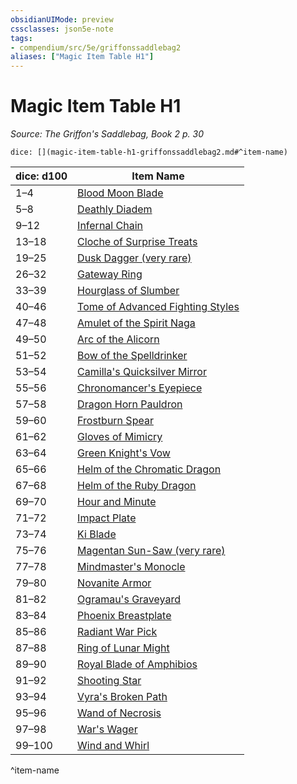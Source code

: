 ```yaml
---
obsidianUIMode: preview
cssclasses: json5e-note
tags:
- compendium/src/5e/griffonssaddlebag2
aliases: ["Magic Item Table H1"]
---
```

# Magic Item Table H1
*Source: The Griffon's Saddlebag, Book 2 p. 30* 

`dice: [](magic-item-table-h1-griffonssaddlebag2.md#^item-name)`

| dice: d100 | Item Name |
|------------|-----------|
| 1–4 | [Blood Moon Blade](compendium/items/blood-moon-blade-griffonssaddlebag2.md) |
| 5–8 | [Deathly Diadem](compendium/items/deathly-diadem-griffonssaddlebag2.md) |
| 9–12 | [Infernal Chain](compendium/items/infernal-chain-griffonssaddlebag2.md) |
| 13–18 | [Cloche of Surprise Treats](compendium/items/cloche-of-surprise-treats-griffonssaddlebag2.md) |
| 19–25 | [Dusk Dagger (very rare)](compendium/items/dusk-dagger-very-rare-griffonssaddlebag2.md) |
| 26–32 | [Gateway Ring](compendium/items/gateway-ring-griffonssaddlebag2.md) |
| 33–39 | [Hourglass of Slumber](compendium/items/hourglass-of-slumber-griffonssaddlebag2.md) |
| 40–46 | [Tome of Advanced Fighting Styles](compendium/items/tome-of-advanced-fighting-styles-griffonssaddlebag2.md) |
| 47–48 | [Amulet of the Spirit Naga](compendium/items/amulet-of-the-spirit-naga-griffonssaddlebag2.md) |
| 49–50 | [Arc of the Alicorn](compendium/items/arc-of-the-alicorn-griffonssaddlebag2.md) |
| 51–52 | [Bow of the Spelldrinker](compendium/items/bow-of-the-spelldrinker-griffonssaddlebag2.md) |
| 53–54 | [Camilla's Quicksilver Mirror](compendium/items/camillas-quicksilver-mirror-griffonssaddlebag2.md) |
| 55–56 | [Chronomancer's Eyepiece](compendium/items/chronomancers-eyepiece-griffonssaddlebag2.md) |
| 57–58 | [Dragon Horn Pauldron](compendium/items/dragon-horn-pauldron-griffonssaddlebag2.md) |
| 59–60 | [Frostburn Spear](compendium/items/frostburn-spear-griffonssaddlebag2.md) |
| 61–62 | [Gloves of Mimicry](compendium/items/gloves-of-mimicry-griffonssaddlebag2.md) |
| 63–64 | [Green Knight's Vow](compendium/items/green-knights-vow-griffonssaddlebag2.md) |
| 65–66 | [Helm of the Chromatic Dragon](compendium/items/helm-of-the-chromatic-dragon-griffonssaddlebag2.md) |
| 67–68 | [Helm of the Ruby Dragon](compendium/items/helm-of-the-ruby-dragon-griffonssaddlebag2.md) |
| 69–70 | [Hour and Minute](compendium/items/hour-and-minute-griffonssaddlebag2.md) |
| 71–72 | [Impact Plate](compendium/items/impact-plate-griffonssaddlebag2.md) |
| 73–74 | [Ki Blade](compendium/items/ki-blade-griffonssaddlebag2.md) |
| 75–76 | [Magentan Sun-Saw (very rare)](compendium/items/magentan-sun-saw-very-rare-griffonssaddlebag2.md) |
| 77–78 | [Mindmaster's Monocle](compendium/items/mindmasters-monocle-griffonssaddlebag2.md) |
| 79–80 | [Novanite Armor](compendium/items/novanite-armor-griffonssaddlebag2.md) |
| 81–82 | [Ogramau's Graveyard](compendium/items/ogramaus-graveyard-griffonssaddlebag2.md) |
| 83–84 | [Phoenix Breastplate](compendium/items/phoenix-breastplate-griffonssaddlebag2.md) |
| 85–86 | [Radiant War Pick](compendium/items/radiant-war-pick-griffonssaddlebag2.md) |
| 87–88 | [Ring of Lunar Might](compendium/items/ring-of-lunar-might-griffonssaddlebag2.md) |
| 89–90 | [Royal Blade of Amphibios](compendium/items/royal-blade-of-amphibios-griffonssaddlebag2.md) |
| 91–92 | [Shooting Star](compendium/items/shooting-star-griffonssaddlebag2.md) |
| 93–94 | [Vyra's Broken Path](compendium/items/vyras-broken-path-griffonssaddlebag2.md) |
| 95–96 | [Wand of Necrosis](compendium/items/wand-of-necrosis-griffonssaddlebag2.md) |
| 97–98 | [War's Wager](compendium/items/wars-wager-griffonssaddlebag2.md) |
| 99–100 | [Wind and Whirl](compendium/items/wind-and-whirl-griffonssaddlebag2.md) |
^item-name